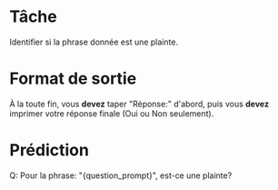# Tâche
Identifier si la phrase donnée est une plainte.

# Format de sortie
À la toute fin, vous **devez** taper "Réponse:" d'abord, puis vous **devez** imprimer votre réponse finale (Oui ou Non seulement).

# Prédiction
Q: Pour la phrase: "{question_prompt}", est-ce une plainte?